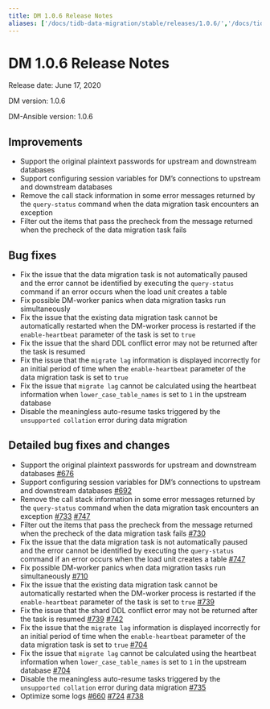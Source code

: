 ```yaml
---
title: DM 1.0.6 Release Notes
aliases: ['/docs/tidb-data-migration/stable/releases/1.0.6/','/docs/tidb-data-migration/v1.0/releases/1.0.6/']
---
```


# DM 1.0.6 Release Notes

Release date: June 17, 2020

DM version: 1.0.6

DM-Ansible version: 1.0.6

## Improvements

- Support the original plaintext passwords for upstream and downstream databases
- Support configuring session variables for DM’s connections to upstream and downstream databases
- Remove the call stack information in some error messages returned by the `query-status` command when the data migration task encounters an exception 
- Filter out the items that pass the precheck from the message returned when the precheck of the data migration task fails

## Bug fixes

- Fix the issue that the data migration task is not automatically paused and the error cannot be identified by executing the `query-status` command if an error occurs when the load unit creates a table 
- Fix possible DM-worker panics when data migration tasks run simultaneously 
- Fix the issue that the existing data migration task cannot be automatically restarted when the DM-worker process is restarted if the `enable-heartbeat` parameter of the task is set to `true` 
- Fix the issue that the shard DDL conflict error may not be returned after the task is resumed 
- Fix the issue that the `migrate lag` information is displayed incorrectly for an initial period of time when the `enable-heartbeat` parameter of  the data migration task is set to `true` 
- Fix the issue that `migrate lag` cannot be calculated using the heartbeat information when `lower_case_table_names` is set to `1` in the upstream database 
- Disable the meaningless auto-resume tasks triggered by the `unsupported collation` error during data migration

## Detailed bug fixes and changes

- Support the original plaintext passwords for upstream and downstream databases [#676](https://github.com/pingcap/dm/pull/676)
- Support configuring session variables for DM’s connections to upstream and downstream databases [#692](https://github.com/pingcap/dm/pull/692)
- Remove the call stack information in some error messages returned by the `query-status` command when the data migration task encounters an exception [#733](https://github.com/pingcap/dm/pull/733) [#747](https://github.com/pingcap/dm/pull/747)
- Filter out the items that pass the precheck from the message returned when the precheck of the data migration task fails [#730](https://github.com/pingcap/dm/pull/730)
- Fix the issue that the data migration task is not automatically paused and the error cannot be identified by executing the `query-status` command if an error occurs when the load unit creates a table [#747](https://github.com/pingcap/dm/pull/747)
- Fix possible DM-worker panics when data migration tasks run simultaneously [#710](https://github.com/pingcap/dm/pull/710)
- Fix the issue that the existing data migration task cannot be automatically restarted when the DM-worker process is restarted if the `enable-heartbeat` parameter of the task is set to `true` [#739](https://github.com/pingcap/dm/pull/739)
- Fix the issue that the shard DDL conflict error may not be returned after the task is resumed [#739](https://github.com/pingcap/dm/pull/739) [#742](https://github.com/pingcap/dm/pull/742)
- Fix the issue that the `migrate lag` information is displayed incorrectly for an initial period of time when the `enable-heartbeat` parameter of  the data migration task is set to `true` [#704](https://github.com/pingcap/dm/pull/704)
- Fix the issue that `migrate lag` cannot be calculated using the heartbeat information when `lower_case_table_names` is set to `1` in the upstream database [#704](https://github.com/pingcap/dm/pull/704)
- Disable the meaningless auto-resume tasks triggered by the `unsupported collation` error during data migration [#735](https://github.com/pingcap/dm/pull/735)
- Optimize some logs [#660](https://github.com/pingcap/dm/pull/660) [#724](https://github.com/pingcap/dm/pull/724) [#738](https://github.com/pingcap/dm/pull/738)
